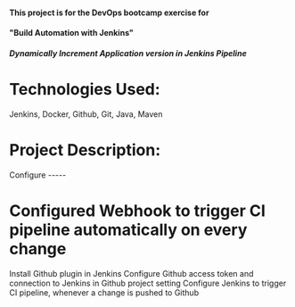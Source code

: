 #### This project is for the DevOps bootcamp exercise for

#### "Build Automation with Jenkins"

##### Dynamically Increment Application version in Jenkins Pipeline

# Technologies Used:
Jenkins, Docker, Github, Git, Java, Maven
# Project Description:
Configure -----





# Configured Webhook to trigger CI pipeline automatically on every change
Install Github plugin in Jenkins
Configure Github access token and connection to Jenkins in Github project setting
Configure Jenkins to trigger CI pipeline, whenever a change is pushed to Github
